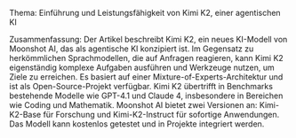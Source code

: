 Thema: Einführung und Leistungsfähigkeit von Kimi K2, einer agentischen KI

Zusammenfassung: Der Artikel beschreibt Kimi K2, ein neues KI-Modell von Moonshot AI, das als agentische KI konzipiert ist. Im Gegensatz zu herkömmlichen Sprachmodellen, die auf Anfragen reagieren, kann Kimi K2 eigenständig komplexe Aufgaben ausführen und Werkzeuge nutzen, um Ziele zu erreichen. Es basiert auf einer Mixture-of-Experts-Architektur und ist als Open-Source-Projekt verfügbar. Kimi K2 übertrifft in Benchmarks bestehende Modelle wie GPT-4.1 und Claude 4, insbesondere in Bereichen wie Coding und Mathematik. Moonshot AI bietet zwei Versionen an: Kimi-K2-Base für Forschung und Kimi-K2-Instruct für sofortige Anwendungen. Das Modell kann kostenlos getestet und in Projekte integriert werden.